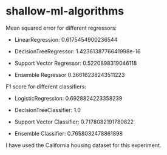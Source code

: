 # shallow-ml-algorithms

Mean squared error for different regressors:

* LinearRegression:
0.6175454900236544

* DecisionTreeRegressor:
1.4236138776641998e-16

* Support Vector Regressor:
0.5220898319046118

* Ensemble Regressor
0.36616238243511223

F1 score for different classifiers:

* LogisticRegression:
0.6928824223358239

* DecisionTreeClassifier:
1.0

* Support Vector Classifier:
0.7178082191780822

* Ensemble Classifier:
0.7658032478861898

I have used the California housing dataset for this experiment.
